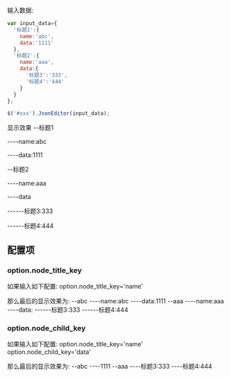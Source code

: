  




输入数据:
```js
var input_data={
  '标题1':{
    name:'abc',
    data:'1111'
  },
  '标题2':{
    name:'aaa',
    data:{
      '标题3':'333',
      '标题4':'444'
    }
  }
};

$('#xxx').JsonEditor(input_data);
```

显示效果
--标题1

----name:abc

----data:1111

--标题2

----name:aaa

----data

------标题3:333

------标题4:444

## 配置项
### option.node_title_key

如果输入如下配置:
option.node_title_key='name'

那么最后的显示效果为:
--abc
----name:abc
----data:1111
--aaa
----name:aaa
----data:
------标题3:333
------标题4:444

### option.node_child_key

如果输入如下配置:
option.node_title_key='name'
option.node_child_key='data'

那么最后的显示效果为:
--abc
----1111
--aaa
----标题3:333
----标题4:444
 
